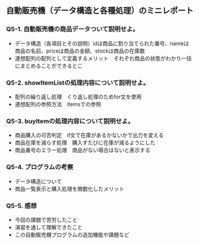 ## 自動販売機（データ構造と各種処理）のミニレポート
### Q5-1. 自動販売機の商品データついて説明せよ。
* データ構造（各項目とその説明）idは商品に割り当てられた番号、nameは商品の名前、priceは商品の金額、stockは商品の在庫数
* 連想配列の配列として定義するメリット　それぞれ商品の状態がわかり一括にまとめることができるとこ
### Q5-2. showItemListの処理内容について説明せよ。
* 配列の繰り返し処理　くり返し処理のためfor文を使用
* 連想配列の参照方法　itemsでの参照
### Q5-3. buyItemの処理内容について説明せよ。
* 商品購入の可否判定　if文で在庫があるかないかで出力を変える
* 商品在庫を減らす処理　購入すたびに在庫が減るようにした
* 商品番号のエラー処理　商品がない場合はないと表示する
### Q5-4. プログラムの考察
* データ構造について
* 商品一覧表示と購入処理を関数化したメリット
### Q5-5. 感想
* 今回の課題で苦労したこと
* 演習を通して理解できたこと
* この自動販売機プログラムの追加機能や課題など
